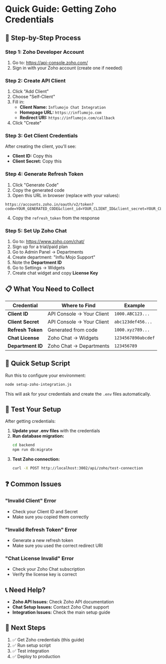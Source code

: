 # Quick Guide: Getting Zoho Credentials

## 🚀 Step-by-Step Process

### **Step 1: Zoho Developer Account**
1. Go to: https://api-console.zoho.com/
2. Sign in with your Zoho account (create one if needed)

### **Step 2: Create API Client**
1. Click "Add Client"
2. Choose "Self-Client"
3. Fill in:
   - **Client Name:** `Influmojo Chat Integration`
   - **Homepage URL:** `https://influmojo.com`
   - **Redirect URI:** `https://influmojo.com/callback`
4. Click "Create"

### **Step 3: Get Client Credentials**
After creating the client, you'll see:
- **Client ID:** Copy this
- **Client Secret:** Copy this

### **Step 4: Generate Refresh Token**
1. Click "Generate Code" 
2. Copy the generated code
3. Open this URL in browser (replace with your values):
```
https://accounts.zoho.in/oauth/v2/token?code=YOUR_GENERATED_CODE&client_id=YOUR_CLIENT_ID&client_secret=YOUR_CLIENT_SECRET&redirect_uri=https://influmojo.com/callback&grant_type=authorization_code
```
4. Copy the `refresh_token` from the response

### **Step 5: Set Up Zoho Chat**
1. Go to: https://www.zoho.com/chat/
2. Sign up for a trial/paid plan
3. Go to Admin Panel → Departments
4. Create department: "Influ Mojo Support"
5. Note the **Department ID**
6. Go to Settings → Widgets
7. Create chat widget and copy **License Key**

## 📋 What You Need to Collect

| Credential | Where to Find | Example |
|------------|---------------|---------|
| **Client ID** | API Console → Your Client | `1000.ABC123...` |
| **Client Secret** | API Console → Your Client | `abc123def456...` |
| **Refresh Token** | Generated from code | `1000.xyz789...` |
| **Chat License** | Zoho Chat → Widgets | `1234567890abcdef` |
| **Department ID** | Zoho Chat → Departments | `123456789` |

## 🔧 Quick Setup Script

Run this to configure your environment:
```bash
node setup-zoho-integration.js
```

This will ask for your credentials and create the `.env` files automatically.

## 🧪 Test Your Setup

After getting credentials:

1. **Update your .env files** with the credentials
2. **Run database migration:**
   ```bash
   cd backend
   npm run db:migrate
   ```
3. **Test Zoho connection:**
   ```bash
   curl -X POST http://localhost:3002/api/zoho/test-connection
   ```

## ❓ Common Issues

### **"Invalid Client" Error**
- Check your Client ID and Secret
- Make sure you copied them correctly

### **"Invalid Refresh Token" Error**
- Generate a new refresh token
- Make sure you used the correct redirect URI

### **"Chat License Invalid" Error**
- Check your Zoho Chat subscription
- Verify the license key is correct

## 📞 Need Help?

- **Zoho API Issues:** Check Zoho API documentation
- **Chat Setup Issues:** Contact Zoho Chat support
- **Integration Issues:** Check the main setup guide

## 🎯 Next Steps

1. ✅ Get Zoho credentials (this guide)
2. ✅ Run setup script
3. ✅ Test integration
4. ✅ Deploy to production